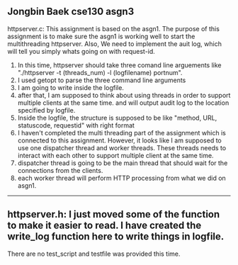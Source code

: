 Jongbin Baek
cse130
asgn3
-----------------------------------------------------------------------------
httpserver.c: This assignment is based on the asgn1. The purpose of this assignment is to make sure the asgn1 is working well to start the multithreading httpserver. Also, We need to implement the auit log, which will tell you simply whats going on with request-id. 
1. In this time, httpserver should take three comand line arguements like "./httpserver -t (threads_num) -l (logfilename) portnum".
2. I used getopt to parse the three command line arguments
3. I am going to write inside the logfile.
4. after that, I am supposed to think about using threads in order to support multiple clients at the same time. and will output audit log to the location specified by logfile.
5. Inside the logfile, the structure is supposed to be like "method, URL, statuscode, requestid" with right format
6. I haven't completed the multi threading part of the assignment which is connected to this assignment. However, it looks like I am supposed to use one dispatcher thread and worker threads. These threads needs to interact with each other to support multiple client at the same time. 
7. dispatcher thread is going to be the main thread that should wait for the connections from the clients.
8. each worker thread will perform HTTP processing from what we did on asgn1.
-------------------------------------------------------------------------------
httpserver.h: I just moved some of the function to make it easier to read. I have created the write_log function here to write things in logfile.
-------------------------------------------------------------------------------
There are no test_script and testfile was provided this time.